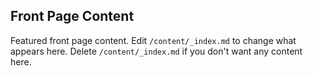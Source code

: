 ## Front Page Content
Featured front page content. Edit `/content/_index.md` to change what appears here. Delete `/content/_index.md` if you don't want any content here.
